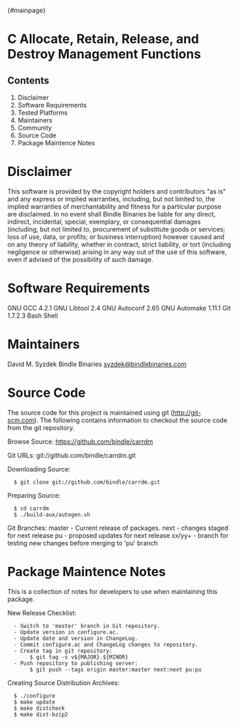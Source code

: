 {#mainpage}

C Allocate, Retain, Release, and Destroy Management Functions
=============================================================


Contents
--------

   1. Disclaimer
   2. Software Requirements
   3. Tested Platforms
   4. Maintainers
   5. Community
   6. Source Code
   7. Package Maintence Notes


Disclaimer
==========

   This software is provided by the copyright holders and contributors "as
   is" and any express or implied warranties, including, but not limited to,
   the implied warranties of merchantability and fitness for a particular
   purpose are disclaimed. In no event shall Bindle Binaries be liable for
   any direct, indirect, incidental, special, exemplary, or consequential
   damages (including, but not limited to, procurement of substitute goods or
   services; loss of use, data, or profits; or business interruption) however
   caused and on any theory of liability, whether in contract, strict
   liability, or tort (including negligence or otherwise) arising in any way
   out of the use of this software, even if advised of the possibility of
   such damage.


Software Requirements
=====================

   GNU GCC 4.2.1
   GNU Libtool 2.4
   GNU Autoconf 2.65
   GNU Automake 1.11.1
   Git 1.7.2.3
   Bash Shell


Maintainers
===========

   David M. Syzdek
   Bindle Binaries
   syzdek@bindlebinaries.com


Source Code
===========

   The source code for this project is maintained using git
   (http://git-scm.com).  The following contains information to checkout the
   source code from the git repository.

   Browse Source:
      https://github.com/bindle/carrdm

   Git URLs:
      git://github.com/bindle/carrdm.git

   Downloading Source:

      $ git clone git://github.com/bindle/carrdm.git

   Preparing Source:

      $ cd carrdm
      $ ./build-aux/autogen.sh

   Git Branches:
      master - Current release of packages.
      next   - changes staged for next release
      pu     - proposed updates for next release
      xx/yy+ - branch for testing new changes before merging to 'pu' branch


Package Maintence Notes
=======================

   This is a collection of notes for developers to use when maintaining this
   package.

   New Release Checklist:

      - Switch to 'master' branch in Git repository.
      - Update version in configure.ac.
      - Update date and version in ChangeLog.
      - Commit configure.ac and ChangeLog changes to repository.
      - Create tag in git repository:
           $ git tag -s v${MAJOR}.${MINOR}
      - Push repository to publishing server:
           $ git push --tags origin master:master next:next pu:pu

   Creating Source Distribution Archives:

      $ ./configure
      $ make update
      $ make distcheck
      $ make dist-bzip2
